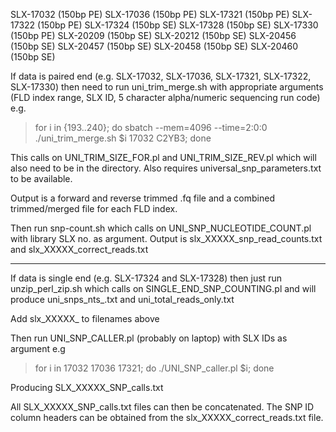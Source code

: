 SLX-17032	(150bp PE)
SLX-17036	(150bp PE)
SLX-17321	(150bp PE)
SLX-17322	(150bp PE)
SLX-17324	(150bp SE)
SLX-17328	(150bp SE)
SLX-17330	(150bp PE)
SLX-20209	(150bp SE)
SLX-20212	(150bp SE)
SLX-20456	(150bp SE)
SLX-20457	(150bp SE)
SLX-20458	(150bp SE)
SLX-20460	(150bp SE)

If data is paired end (e.g. SLX-17032, SLX-17036, SLX-17321, SLX-17322, SLX-17330) then need to run uni_trim_merge.sh with appropriate arguments (FLD index range, SLX ID, 5 character alpha/numeric sequencing run code) e.g.

> for i in {193..240}; do sbatch --mem=4096 --time=2:0:0 ./uni_trim_merge.sh $i 17032 C2YB3; done

This calls on UNI_TRIM_SIZE_FOR.pl and UNI_TRIM_SIZE_REV.pl which will also need to be in the directory.  Also requires universal_snp_parameters.txt to be available.

Output is a forward and reverse trimmed .fq file and a combined trimmed/merged file for each FLD index.

Then run snp-count.sh which calls on UNI_SNP_NUCLEOTIDE_COUNT.pl with library SLX no. as argument.  Output is slx_XXXXX_snp_read_counts.txt and slx_XXXXX_correct_reads.txt

- - - - - - - - - - - - - - - - - - - - - - - - - - - - - - - - - - 

If data is single end (e.g. SLX-17324 and SLX-17328) then just run unzip_perl_zip.sh which calls on SINGLE_END_SNP_COUNTING.pl and will produce uni_snps_nts_.txt and uni_total_reads_only.txt

Add slx_XXXXX_ to filenames above

Then run UNI_SNP_CALLER.pl (probably on laptop) with SLX IDs as argument e.g 

> for i in 17032 17036 17321; do ./UNI_SNP_caller.pl $i; done

Producing SLX_XXXXX_SNP_calls.txt

All SLX_XXXXX_SNP_calls.txt files can then be concatenated. The SNP ID column headers can be obtained from the slx_XXXXX_correct_reads.txt file.
